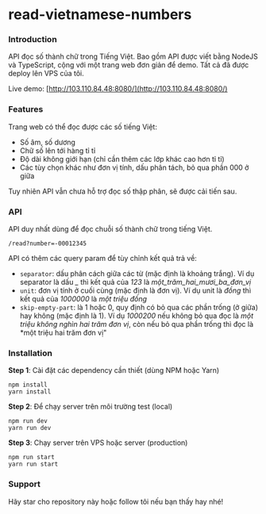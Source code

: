 # read-vietnamese-numbers

### Introduction

API đọc số thành chữ trong Tiếng Việt.
Bao gồm API được viết bằng NodeJS và TypeScript, cộng với một trang web đơn giản để demo. Tất cả đã được deploy lên VPS của tôi.

Live demo: [http://103.110.84.48:8080/](http://103.110.84.48:8080/)

### Features

Trang web có thể đọc được các số tiếng Việt:
* Số âm, số dương
* Chữ số lên tới hàng tỉ tỉ
* Độ dài không giới hạn (chỉ cần thêm các lớp khác cao hơn tỉ tỉ)
* Các tùy chọn khác như đơn vị tính, dấu phân tách, bỏ qua phần 000 ở giữa

Tuy nhiên API vẫn chưa hỗ trợ đọc số thập phân, sẽ được cải tiến sau.

### API

API duy nhất dùng để đọc chuỗi số thành chữ trong tiếng Việt.

```
/read?number=-00012345
```

API có thêm các query param để tùy chỉnh kết quả trả về:

* `separator`: dấu phân cách giữa các từ (mặc định là khoảng trắng). Ví dụ separator là dấu *_* thì kết quả của *123* là *một_trăm_hai_mươi_ba_đơn_vị*
* `unit`: đơn vị tính ở cuối cùng (mặc định là đơn vị). Ví dụ unit là *đồng* thì kết quả của *1000000* là *một triệu đồng*
* `skip-empty-part`: là 1 hoặc 0, quy định có bỏ qua các phần trống (ở giữa) hay không (mặc định là 1). Ví dụ *1000200* nếu không bỏ qua đọc là *một triệu không nghìn hai trăm đơn vị*, còn nếu bỏ qua phần trống thì đọc là *một triệu hai trăm đơn vị"

### Installation

**Step 1**: Cài đặt các dependency cần thiết (dùng NPM hoặc Yarn)

```
npm install
yarn install
```

**Step 2**: Để chạy server trên môi trường test (local)

```
npm run dev
yarn run dev
```

**Step 3**: Chạy server trên VPS hoặc server (production)

```
npm run start
yarn run start
```

### Support

Hãy star cho repository này hoặc follow tôi nếu bạn thấy hay nhé!
